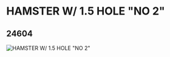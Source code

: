 # HAMSTER W/ 1.5 HOLE "NO 2"
## 24604
![HAMSTER W/ 1.5 HOLE "NO 2"](https://lc-www-live-s.legocdn.com/media/bricks/5/2/6133569.jpg)